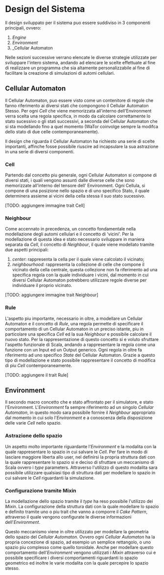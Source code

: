 # Design del Sistema

Il design sviluppato per il sistema puo essere suddiviso in 3 componenti principali, ovvero:
1. _Engine_
2. _Environment_
3. _Cellular Automaton

Nelle sezioni successive verrano elencate le diverse strategie utilizzate per sviluppare l'intero sistema, andando ad elencare le scelte effettuate al fine di realizzare un programma che sia altamente personalizzabile al fine di facilitare la creazione di simulazioni di automi cellulari.

## Cellular Automaton

Il Cellular Automaton, puo essere visto come un contenitore di regole che fanno riferimento ai diversi stati che compongono il Cellular Automaton Stesso. Per ogni _Cell_ che viene memorizzata all'interno dell'Environment verra scelta una regola specifica, in modo da calcolare correttamente lo stato sucessivo o gli stati successivi, a seconda del Cellular Automaton che si sta modellando fino a quel momento (WaTor coinvolge sempre la modifca dello stato di due celle contemporaneamente).

Il design che riguarda il Cellular Automaton ha richiesto una serie di scelte importanti, affinche fosse possibile riuscire ad incapsulare la sua astrazione in una serie di diversi componenti.

### Cell

Partendo dal concetto piu generale, ogni Cellular Automaton si compone di diversi stati, i quali vengono assunti dalle diverse celle che sono memorizzate all'interno del tensore dell' Environment. Ogni Cellula, si compone di una posizione nello spazio e di uno specifico Stato, il quale determinera assieme ai vicini della cella stessa il suo stato sucessivo.

[TODO: aggiungere immagine trait Cell]

### Neighbour

Come accennato in precedenza, un concetto fondamentale nella modellazione degli automi cellulari e il concetto di 'vicini'. Per la modellazione di questa idea e stato necessario sviluppare in maniera separata da _Cell_, il concetto di _Neighbour_, il quale viene modellato tramite due aspetti principali:
1. _center_: rappresenta la cella per il quale viene calcolato il vicinato;
2. _neighbourhood_: rappresenta la collezione di celle che compone il vicinato della cella centrale, questa collezione non fa riferimento ad una specifica regola con la quale individuare i vicini, dal momento in cui diversi Cellular Automaton potrebbero utilizzare regole diverse per individuare il proprio vicinato.

[TODO: aggiungere immagine trait Neighbour]

### Rule

L'aspetto piu importante, necessario in oltre, a modellare un Cellular Automaton e il concetto di _Rule_, una regola permette di specificare il comportamento di un Cellular Automaton in un preciso istante, piu in particolare una specifica _Cell_ ed la sua _Neighbour_ e possibile calcolare il nuovo stato. Per la rappresentazione di questo concetto si e voluto sfruttare l'aspetto funzionale di Scala, andando a rappresentare la regola come una funzione con un Input ed un Output generico. Ogni regola in oltre fa riferimento ad uno specifico _State_ del Cellular Automaton. Grazie a questo tipo di modellazione e stato possibile rappresentare il concetto di modifica di piu _Cell_ contemporaneamente.

[TODO: aggiungere il trait Rule]

## Environment

Il secondo macro concetto che e stato affrontato per il simulatore, e stato l'Environment. L'_Environment_ fa sempre riferimento ad un singolo _Cellular Automaton_, in questo modo sara possibile fornire il _Neighbour_ appropriato dal momento in cui solo l'_Environment_ e a conoscenza della disposizione delle varie _Cell_ nello spazio.

### Astrazione dello spazio

Un aspetto molto importante riguardante l'_Environment_ e la modalita con la quale rappresentare lo spazio in cui salvare le _Cell_. Per fare in modo di lasciare maggiore liberta allo user, nel definirsi la propria struttura dati con la quale rappresentare lo spazio si e deciso di sfruttare un meccanismo di Scala ovvero i _type_ parameters. Attraverso l'utilizzo di questo modalita sara possibile utilizzare qualsiasi tipo di struttura dati per modellare lo spazio in cui salvare le _Cell_ riguardanti la simulazione.

### Configurazione tramite Mixin
La modellazione dello spazio tramite il _type_ ha reso possibile l'utilizzo dei _Mixin_. La configurazione della struttura dati con la quale modellare lo spazio e definito tramite uno o piu trait che vanno a comporre il _Cake Pattern_, attraverso il quale vengono configurate le diverse informazioni dell'_Environment_.

Questo meccanismo viene in oltre utilizzato per modellare la geometria dello spazio del _Cellular Automaton_. Ovvero ogni _Cellular Automaton_ ha la propria concezione di spazio, ad esempio un semplice rettangolo, o uno spazio piu complesso come quello toroidale. Anche per modellare questo comportamento dell'_Environment_ vengono utilizzati i _Mixin_ attraverso cui e possibile specificare i diversi comportamenti riguardanti lo spazio geometrico ed inoltre le varie modalita con la quale percepire lo spazio stesso.
